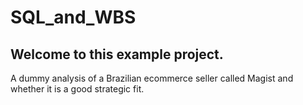 # SQL_and_WBS

## Welcome to this example project.

A dummy analysis of a Brazilian ecommerce seller called Magist and whether it is a good strategic fit.
